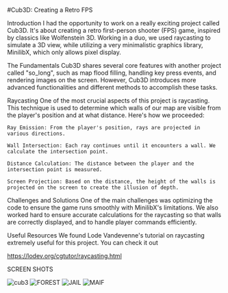 #Cub3D: Creating a Retro FPS

Introduction I had the opportunity to work on a really exciting project called Cub3D. It's about creating a retro first-person shooter (FPS) game, inspired by classics like Wolfenstein 3D. Working in a duo, we used raycasting to simulate a 3D view, while utilizing a very minimalistic graphics library, MinilibX, which only allows pixel display.

The Fundamentals Cub3D shares several core features with another project called "so_long", such as map flood filling, handling key press events, and rendering images on the screen. However, Cub3D introduces more advanced functionalities and different methods to accomplish these tasks.

Raycasting One of the most crucial aspects of this project is raycasting. This technique is used to determine which walls of our map are visible from the player's position and at what distance. Here's how we proceeded:

    Ray Emission: From the player's position, rays are projected in various directions.

    Wall Intersection: Each ray continues until it encounters a wall. We calculate the intersection point.

    Distance Calculation: The distance between the player and the intersection point is measured.

    Screen Projection: Based on the distance, the height of the walls is projected on the screen to create the illusion of depth.

Challenges and Solutions One of the main challenges was optimizing the code to ensure the game runs smoothly with MinilibX's limitations. We also worked hard to ensure accurate calculations for the raycasting so that walls are correctly displayed, and to handle player commands efficiently.

Useful Resources We found Lode Vandevenne's tutorial on raycasting extremely useful for this project. 
You can check it out 

https://lodev.org/cgtutor/raycasting.html

SCREEN SHOTS

![cub3](https://github.com/user-attachments/assets/cbe0e3a8-d6bc-4c9f-8f0a-49f644f1206f)
![FOREST](https://github.com/user-attachments/assets/3bad853a-47a1-4c51-99b0-6dae17dff0f6)
![JAIL](https://github.com/user-attachments/assets/d340195e-be17-4946-8526-fb7ebed54a27)
![MAIF](https://github.com/user-attachments/assets/4266a2d6-9e31-4f4b-b2a4-fd90f085de4f)
